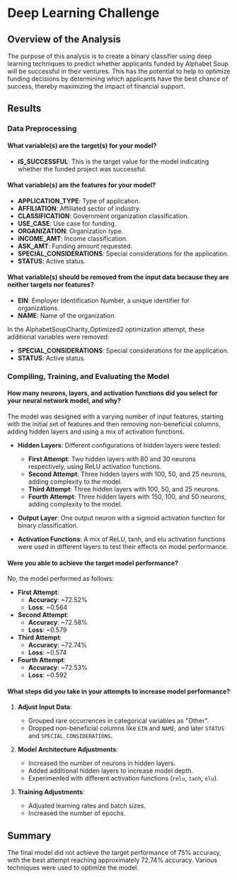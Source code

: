 # Deep Learning Challenge

## Overview of the Analysis

The purpose of this analysis is to create a binary classifier using deep learning techniques to predict whether applicants funded by Alphabet Soup will be successful in their ventures. This has the potential to help to optimize funding decisions by determining which applicants have the best chance of success, thereby maximizing the impact of financial support.

## Results

### Data Preprocessing

#### What variable(s) are the target(s) for your model?

- **IS_SUCCESSFUL**: This is the target value for the model indicating whether the funded project was successful.
   
#### What variable(s) are the features for your model?

- **APPLICATION_TYPE**: Type of application.
- **AFFILIATION**: Affiliated sector of industry.
- **CLASSIFICATION**: Government organization classification.
- **USE_CASE**: Use case for funding.
- **ORGANIZATION**: Organization type.
- **INCOME_AMT**: Income classification.
- **ASK_AMT**: Funding amount requested.
- **SPECIAL_CONSIDERATIONS**: Special considerations for the application.
- **STATUS**: Active status.

#### What variable(s) should be removed from the input data because they are neither targets nor features?

- **EIN**: Employer Identification Number, a unique identifier for organizations.
- **NAME**: Name of the organization.

In the AlphabetSoupCharity_Optimized2 optimization attempt, these additional variables were removed:

- **SPECIAL_CONSIDERATIONS**: Special considerations for the application.
- **STATUS**: Active status.

### Compiling, Training, and Evaluating the Model

#### How many neurons, layers, and activation functions did you select for your neural network model, and why?

The model was designed with a varying number of input features, starting with the initial set of features and then removing non-beneficial columns, adding hidden layers and using a mix of activation functions.

- **Hidden Layers**: Different configurations of hidden layers were tested:
  - **First Attempt**: Two hidden layers with 80 and 30 neurons respectively, using ReLU activation functions.
  - **Second Attempt**: Three hidden layers with 100, 50, and 25 neurons, adding complexity to the model.
  - **Third Attempt**: Three hidden layers with 100, 50, and 25 neurons.
  - **Fourth Attempt**: Three hidden layers with 150, 100, and 50 neurons, adding complexity to the model.
    
- **Output Layer**: One output neuron with a sigmoid activation function for binary classification.

- **Activation Functions**: A mix of ReLU, tanh, and elu activation functions were used in different layers to test their effects on model performance.

#### Were you able to achieve the target model performance?

No, the model performed as follows:

- **First Attempt**: 
  - **Accuracy**: ~72.52%
  - **Loss**: ~0.564
- **Second Attempt**: 
  - **Accuracy**: ~72.58%
  - **Loss**: ~0.579
- **Third Attempt**: 
  - **Accuracy**: ~72.74%
  - **Loss**: ~0.574
- **Fourth Attempt**: 
  - **Accuracy**: ~72.53%
  - **Loss**: ~0.592


#### What steps did you take in your attempts to increase model performance?

1. **Adjust Input Data**: 
   - Grouped rare occurrences in categorical variables as "Other".
   - Dropped non-beneficial columns like `EIN` and `NAME`, and later `STATUS` and `SPECIAL_CONSIDERATIONS`.

2. **Model Architecture Adjustments**:
   - Increased the number of neurons in hidden layers.
   - Added additional hidden layers to increase model depth.
   - Experimented with different activation functions (`relu`, `tanh`, `elu`).

3. **Training Adjustments**:
   - Adjusted learning rates and batch sizes.
   - Increased the number of epochs.
   

## Summary

The final model did not achieve the target performance of 75% accuracy, with the best attempt reaching approximately 72.74% accuracy. Various techniques were used to optimize the model.
